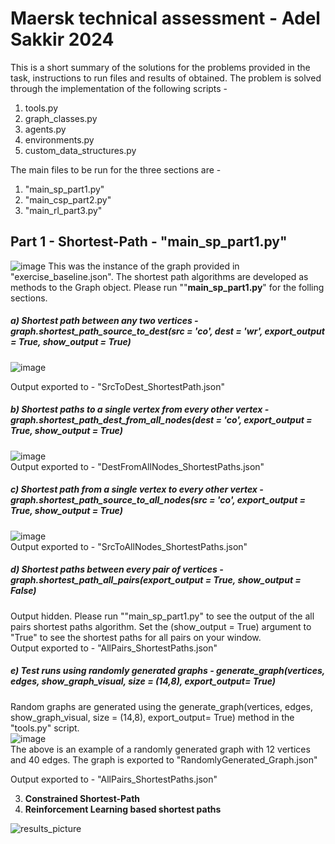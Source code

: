 # Maersk technical assessment - Adel Sakkir 2024

This is a short summary of the solutions for the problems provided in the task, instructions to run files and results of obtained. The problem is solved through the implementation of the following scripts - 
1. tools.py
2. graph_classes.py
3. agents.py
4. environments.py
5. custom_data_structures.py

The main files to be run for the three sections are - 
1. "main_sp_part1.py"
2. "main_csp_part2.py"
3. "main_rl_part3.py"<br />

## Part 1 - **Shortest-Path** - "main_sp_part1.py"
![image](https://github.com/adelsakkir/maersk_task_adel_sakkir/assets/63802234/4f2656e6-d38d-4b58-af17-49229e998a88)
This was the instance of the graph provided in "exercise_baseline.json". The shortest path algorithms are developed as methods to the Graph object. Please run ""**main_sp_part1.py**" for the folling sections.
##### a) Shortest path between any two vertices - graph.shortest_path_source_to_dest(src = 'co', dest = 'wr', export_output = True, show_output = True)
![image](https://github.com/adelsakkir/maersk_task_adel_sakkir/assets/63802234/bce2266a-b544-43e1-933a-375e50d87486)

Output exported to  - "SrcToDest_ShortestPath.json"
##### b)	Shortest paths to a single vertex from every other vertex - graph.shortest_path_dest_from_all_nodes(dest = 'co', export_output = True, show_output = True) 
![image](https://github.com/adelsakkir/maersk_task_adel_sakkir/assets/63802234/4115d906-190e-4b63-8b47-8890ff70150e)<br />
Output exported to  - "DestFromAllNodes_ShortestPaths.json"<br />
##### c)	Shortest path from a single vertex to every other vertex - graph.shortest_path_source_to_all_nodes(src = 'co', export_output = True, show_output = True)<br />
![image](https://github.com/adelsakkir/maersk_task_adel_sakkir/assets/63802234/ef2ac191-916c-493e-a50b-b50ca3412efb)<br />
Output exported to  - "SrcToAllNodes_ShortestPaths.json"<br />
##### d)	Shortest paths between every pair of vertices - graph.shortest_path_all_pairs(export_output = True, show_output = False)<br />
Output hidden. Please run ""main_sp_part1.py" to see the output of the all pairs shortest paths algorithm. Set the (show_output = True) argument to "True" to see the shortest paths for all pairs on your window. <br />
Output exported to  - "AllPairs_ShortestPaths.json"<br />
##### e)	Test runs using randomly generated graphs - generate_graph(vertices, edges, show_graph_visual, size = (14,8), export_output= True)
Random graphs are generated using the generate_graph(vertices, edges, show_graph_visual, size = (14,8), export_output= True) method in the "tools.py" script.<br />
![image](https://github.com/adelsakkir/maersk_task_adel_sakkir/assets/63802234/7fea9f5e-64ec-463a-86eb-44c8d1989f55) <br />
The above is an example of a randomly generated graph with 12 vertices and 40 edges. The graph is exported to "RandomlyGenerated_Graph.json"


Output exported to  - "AllPairs_ShortestPaths.json"<br />

3. **Constrained Shortest-Path**
4. **Reinforcement Learning based shortest paths**

   
![results_picture](https://github.com/adelsakkir/maersk_task_adel_sakkir/assets/63802234/c4e615d1-5b2d-4c63-8e24-cdc607b0603f)


